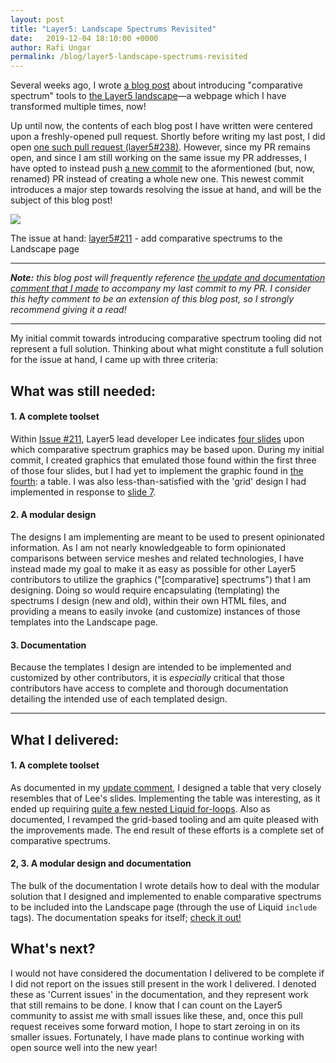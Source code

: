 ```yaml
---
layout: post
title: "Layer5: Landscape Spectrums Revisited"
date:   2019-12-04 18:10:00 +0000
author: Rafi Ungar
permalink: /blog/layer5-landscape-spectrums-revisited
---
```

Several weeks ago, I wrote [a blog post](https://raungar.wordpress.com/2019/11/15/introducing-comparative-spectrums-to-the-layer5-landscape/) about introducing "comparative spectrum" tools to [the Layer5 landscape](https://layer5.io/landscape)—a webpage which I have transformed multiple times, now!

Up until now, the contents of each blog post I have written were centered upon a freshly-opened pull request. Shortly before writing my last post, I did open [one such pull request (layer5#238)](https://github.com/layer5io/layer5/pull/238). However, since my PR remains open, and since I am still working on the same issue my PR addresses, I have opted to instead push [a new commit](https://github.com/layer5io/layer5/pull/238/commits/4d396aaa6d3ca46add71531daedc8c0e2a5d2495) to the aformentioned (but, now, renamed) PR instead of creating a whole new one. This newest commit introduces a major step towards resolving the issue at hand, and will be the subject of this blog post!

![](https://raungar.files.wordpress.com/2019/11/screenshot_2019-11-15-landscape-create-comparative-spectrums-for-ease-of-contrasting-service-meshes-c2b7-issue-211-c2b7-layer5io....png?w=773)

The issue at hand: [layer5#211](https://github.com/layer5io/layer5/issues/211) - add comparative spectrums to the Landscape page

* * *

_**Note:** this blog post will frequently reference [the update and documentation comment that I made](https://github.com/layer5io/layer5/pull/238#issuecomment-561613644) to accompany my last commit to my PR. I consider this hefty comment to be an extension of this blog post, so I strongly recommend giving it a read!_

* * *

My initial commit towards introducing comparative spectrum tooling did not represent a full solution. Thinking about what might constitute a full solution for the issue at hand, I came up with three criteria:

## What was still needed:

#### 1\. A complete toolset

Within [Issue #211](https://github.com/layer5io/layer5/issues/211), Layer5 lead developer Lee indicates [four slides](https://docs.google.com/presentation/d/1P6LzzG0_alAxshpdfLnix53S9WU4vjbpSCrHJQoWPqc/edit#slide=id.p6) upon which comparative spectrum graphics may be based upon. During my initial commit, I created graphics that emulated those found within the first three of those four slides, but I had yet to implement the graphic found in [the fourth](https://docs.google.com/presentation/d/1P6LzzG0_alAxshpdfLnix53S9WU4vjbpSCrHJQoWPqc/edit#slide=id.p12): a table. I was also less-than-satisfied with the 'grid' design I had implemented in response to [slide 7](https://docs.google.com/presentation/d/1P6LzzG0_alAxshpdfLnix53S9WU4vjbpSCrHJQoWPqc/edit#slide=id.p10).

#### 2\. A modular design

The designs I am implementing are meant to be used to present opinionated information. As I am not nearly knowledgeable to form opinionated comparisons between service meshes and related technologies, I have instead made my goal to make it as easy as possible for other Layer5 contributors to utilize the graphics ("\[comparative\] spectrums") that I am designing. Doing so would require encapsulating (templating) the spectrums I design (new and old), within their own HTML files, and providing a means to easily invoke (and customize) instances of those templates into the Landscape page.

#### 3\. Documentation

Because the templates I design are intended to be implemented and customized by other contributors, it is _especially_ critical that those contributors have access to complete and thorough documentation detailing the intended use of each templated design.

* * *

## What I delivered:

#### 1\. A complete toolset

As documented in my [update comment](https://github.com/layer5io/layer5/pull/238#issuecomment-561613644), I designed a table that very closely resembles that of Lee's slides. Implementing the table was interesting, as it ended up requiring [quite a few nested Liquid for-loops](https://github.com/layer5io/layer5/blob/4d396aaa6d3ca46add71531daedc8c0e2a5d2495/_includes/partials/spectrum/table.html#L23). Also as documented, I revamped the grid-based tooling and am quite pleased with the improvements made. The end result of these efforts is a complete set of comparative spectrums.

#### 2, 3. A modular design and documentation

The bulk of the documentation I wrote details how to deal with the modular solution that I designed and implemented to enable comparative spectrums to be included into the Landscape page (through the use of Liquid `include` tags). The documentation speaks for itself; [check it out!](https://github.com/layer5io/layer5/pull/238#issuecomment-561613644)

## What's next?

I would not have considered the documentation I delivered to be complete if I did not report on the issues still present in the work I delivered. I denoted these as 'Current issues' in the documentation, and they represent work that still remains to be done. I know that I can count on the Layer5 community to assist me with small issues like these, and, once this pull request receives some forward motion, I hope to start zeroing in on its smaller issues. Fortunately, I have made plans to continue working with open source well into the new year!
